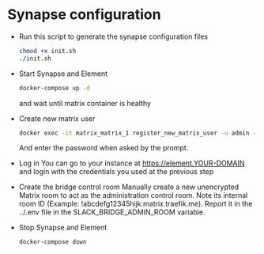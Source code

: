 # Synapse configuration
- Run this script to generate the synapse configuration files
    ```bash
    chmod +x init.sh
    ./init.sh
    ```

- Start Synapse and Element
    ```bash
    docker-compose up -d
    ```
    and wait until matrix container is healthy

- Create new matrix user
    ```bash
    docker exec -it matrix_matrix_1 register_new_matrix_user -u admin -a -c /mx-conf/homeserver.yaml
    ```
    And enter the password when asked by the prompt.


- Log in
You can go to your instance at <https://element.YOUR-DOMAIN> and login with the credentials you used at the previous step


- Create the bridge control room
Manually create a new unencrypted Matrix room to act as the administration control room. 
Note its internal room ID (Example: !abcdefg12345hijk:matrix.traefik.me).
Report it in the ../.env file in the SLACK_BRIDGE_ADMIN_ROOM variable.


-  Stop Synapse and Element
    ```bash
    docker-compose down
    ```
